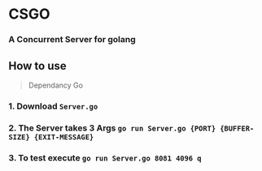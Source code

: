 # CSGO
### A Concurrent Server for golang

## How to use
> Dependancy Go

### 1. Download `Server.go`
### 2. The Server takes 3 Args `go run Server.go {PORT} {BUFFER-SIZE} {EXIT-MESSAGE}`
### 3. To test execute `go run Server.go 8081 4096 q`
